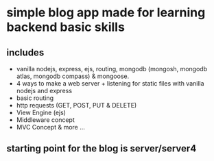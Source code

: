 # simple blog app made for learning backend basic skills

## includes

- vanilla nodejs, express, ejs, routing, mongodb (mongosh, mongodb atlas, mongodb compass) & mongoose.
- 4 ways to make a web server + listening for static files with vanilla nodejs  and express
- basic routing
- http requests (GET, POST, PUT & DELETE)
- View Engine (ejs)
- Middleware concept
- MVC Concept & more ...

## starting point for the blog is server/server4

